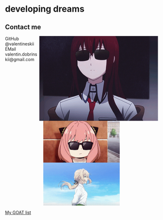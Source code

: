 <h1>developing dreams</h1>
<div>
    <h2>Contact me</h2>
    <img align="right" src="https://github.com/valentineskii/valentineskii/blob/main/assets/kurisu_makise.gif"/>
    <p>
        GitHub @valentineskii<br>
        EMail valentin.dobrinskii@gmail.com
    </p>
</div>

<style>
.center-me {
  display: block;
  margin-left: auto;
  margin-right: auto;
  width: 50%;
}
</style>

<img class="center-me" src="https://github.com/valentineskii/valentineskii/blob/main/assets/anya_forger.gif"/>
<img class="center-me" src="https://github.com/valentineskii/valentineskii/blob/main/assets/violett_evergarden.gif"/>

<div>
    <p>
        <a href="https://valentineskii.github.io/">My GOAT list</a>
    </p>
</div>

<!--
### Hi there 👋
**valentineskii/valentineskii** is a ✨ _special_ ✨ repository because its `README.md` (this file) appears on your GitHub profile.

Here are some ideas to get you started:

- 🔭 I’m currently working on ...
- 🌱 I’m currently learning ...
- 👯 I’m looking to collaborate on ...
- 🤔 I’m looking for help with ...
- 💬 Ask me about ...
- 📫 How to reach me: ...
- 😄 Pronouns: ...
- ⚡ Fun fact: ...
-->
